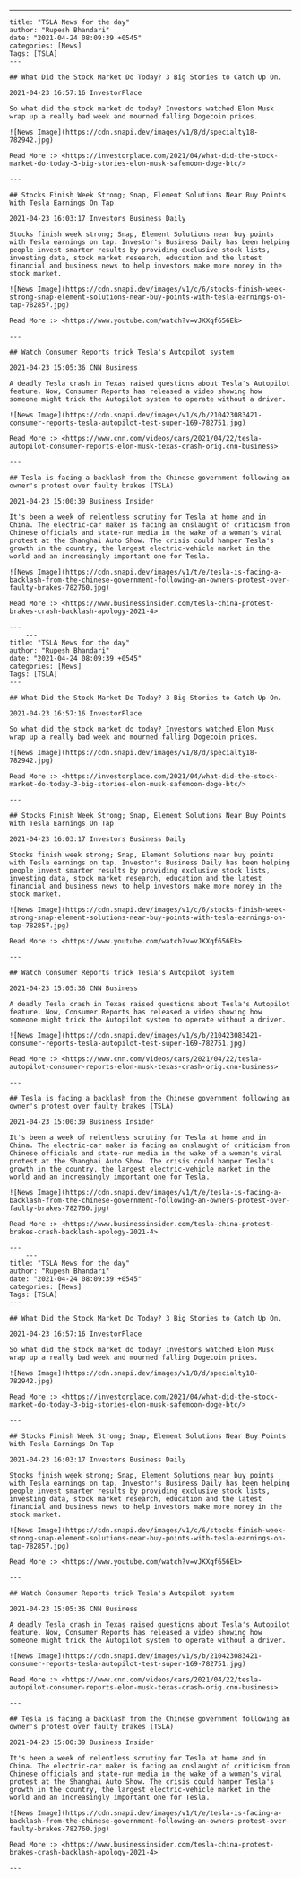 ---
    title: "TSLA News for the day"
    author: "Rupesh Bhandari"
    date: "2021-04-24 08:09:39 +0545"
    categories: [News]
    Tags: [TSLA]
    ---

    ## What Did the Stock Market Do Today? 3 Big Stories to Catch Up On.

    2021-04-23 16:57:16 InvestorPlace

    So what did the stock market do today? Investors watched Elon Musk wrap up a really bad week and mourned falling Dogecoin prices.

    ![News Image](https://cdn.snapi.dev/images/v1/8/d/specialty18-782942.jpg)

    Read More :> <https://investorplace.com/2021/04/what-did-the-stock-market-do-today-3-big-stories-elon-musk-safemoon-doge-btc/>

    ---
        
    ## Stocks Finish Week Strong; Snap, Element Solutions Near Buy Points With Tesla Earnings On Tap

    2021-04-23 16:03:17 Investors Business Daily

    Stocks finish week strong; Snap, Element Solutions near buy points with Tesla earnings on tap. Investor's Business Daily has been helping people invest smarter results by providing exclusive stock lists, investing data, stock market research, education and the latest financial and business news to help investors make more money in the stock market.

    ![News Image](https://cdn.snapi.dev/images/v1/c/6/stocks-finish-week-strong-snap-element-solutions-near-buy-points-with-tesla-earnings-on-tap-782857.jpg)

    Read More :> <https://www.youtube.com/watch?v=vJKXqf656Ek>

    ---
        
    ## Watch Consumer Reports trick Tesla's Autopilot system

    2021-04-23 15:05:36 CNN Business

    A deadly Tesla crash in Texas raised questions about Tesla's Autopilot feature. Now, Consumer Reports has released a video showing how someone might trick the Autopilot system to operate without a driver.

    ![News Image](https://cdn.snapi.dev/images/v1/s/b/210423083421-consumer-reports-tesla-autopilot-test-super-169-782751.jpg)

    Read More :> <https://www.cnn.com/videos/cars/2021/04/22/tesla-autopilot-consumer-reports-elon-musk-texas-crash-orig.cnn-business>

    ---
        
    ## Tesla is facing a backlash from the Chinese government following an owner's protest over faulty brakes (TSLA)

    2021-04-23 15:00:39 Business Insider

    It's been a week of relentless scrutiny for Tesla at home and in China. The electric-car maker is facing an onslaught of criticism from Chinese officials and state-run media in the wake of a woman's viral protest at the Shanghai Auto Show. The crisis could hamper Tesla's growth in the country, the largest electric-vehicle market in the world and an increasingly important one for Tesla.

    ![News Image](https://cdn.snapi.dev/images/v1/t/e/tesla-is-facing-a-backlash-from-the-chinese-government-following-an-owners-protest-over-faulty-brakes-782760.jpg)

    Read More :> <https://www.businessinsider.com/tesla-china-protest-brakes-crash-backlash-apology-2021-4>

    ---
        ---
    title: "TSLA News for the day"
    author: "Rupesh Bhandari"
    date: "2021-04-24 08:09:39 +0545"
    categories: [News]
    Tags: [TSLA]
    ---

    ## What Did the Stock Market Do Today? 3 Big Stories to Catch Up On.

    2021-04-23 16:57:16 InvestorPlace

    So what did the stock market do today? Investors watched Elon Musk wrap up a really bad week and mourned falling Dogecoin prices.

    ![News Image](https://cdn.snapi.dev/images/v1/8/d/specialty18-782942.jpg)

    Read More :> <https://investorplace.com/2021/04/what-did-the-stock-market-do-today-3-big-stories-elon-musk-safemoon-doge-btc/>

    ---
        
    ## Stocks Finish Week Strong; Snap, Element Solutions Near Buy Points With Tesla Earnings On Tap

    2021-04-23 16:03:17 Investors Business Daily

    Stocks finish week strong; Snap, Element Solutions near buy points with Tesla earnings on tap. Investor's Business Daily has been helping people invest smarter results by providing exclusive stock lists, investing data, stock market research, education and the latest financial and business news to help investors make more money in the stock market.

    ![News Image](https://cdn.snapi.dev/images/v1/c/6/stocks-finish-week-strong-snap-element-solutions-near-buy-points-with-tesla-earnings-on-tap-782857.jpg)

    Read More :> <https://www.youtube.com/watch?v=vJKXqf656Ek>

    ---
        
    ## Watch Consumer Reports trick Tesla's Autopilot system

    2021-04-23 15:05:36 CNN Business

    A deadly Tesla crash in Texas raised questions about Tesla's Autopilot feature. Now, Consumer Reports has released a video showing how someone might trick the Autopilot system to operate without a driver.

    ![News Image](https://cdn.snapi.dev/images/v1/s/b/210423083421-consumer-reports-tesla-autopilot-test-super-169-782751.jpg)

    Read More :> <https://www.cnn.com/videos/cars/2021/04/22/tesla-autopilot-consumer-reports-elon-musk-texas-crash-orig.cnn-business>

    ---
        
    ## Tesla is facing a backlash from the Chinese government following an owner's protest over faulty brakes (TSLA)

    2021-04-23 15:00:39 Business Insider

    It's been a week of relentless scrutiny for Tesla at home and in China. The electric-car maker is facing an onslaught of criticism from Chinese officials and state-run media in the wake of a woman's viral protest at the Shanghai Auto Show. The crisis could hamper Tesla's growth in the country, the largest electric-vehicle market in the world and an increasingly important one for Tesla.

    ![News Image](https://cdn.snapi.dev/images/v1/t/e/tesla-is-facing-a-backlash-from-the-chinese-government-following-an-owners-protest-over-faulty-brakes-782760.jpg)

    Read More :> <https://www.businessinsider.com/tesla-china-protest-brakes-crash-backlash-apology-2021-4>

    ---
        ---
    title: "TSLA News for the day"
    author: "Rupesh Bhandari"
    date: "2021-04-24 08:09:39 +0545"
    categories: [News]
    Tags: [TSLA]
    ---

    ## What Did the Stock Market Do Today? 3 Big Stories to Catch Up On.

    2021-04-23 16:57:16 InvestorPlace

    So what did the stock market do today? Investors watched Elon Musk wrap up a really bad week and mourned falling Dogecoin prices.

    ![News Image](https://cdn.snapi.dev/images/v1/8/d/specialty18-782942.jpg)

    Read More :> <https://investorplace.com/2021/04/what-did-the-stock-market-do-today-3-big-stories-elon-musk-safemoon-doge-btc/>

    ---
        
    ## Stocks Finish Week Strong; Snap, Element Solutions Near Buy Points With Tesla Earnings On Tap

    2021-04-23 16:03:17 Investors Business Daily

    Stocks finish week strong; Snap, Element Solutions near buy points with Tesla earnings on tap. Investor's Business Daily has been helping people invest smarter results by providing exclusive stock lists, investing data, stock market research, education and the latest financial and business news to help investors make more money in the stock market.

    ![News Image](https://cdn.snapi.dev/images/v1/c/6/stocks-finish-week-strong-snap-element-solutions-near-buy-points-with-tesla-earnings-on-tap-782857.jpg)

    Read More :> <https://www.youtube.com/watch?v=vJKXqf656Ek>

    ---
        
    ## Watch Consumer Reports trick Tesla's Autopilot system

    2021-04-23 15:05:36 CNN Business

    A deadly Tesla crash in Texas raised questions about Tesla's Autopilot feature. Now, Consumer Reports has released a video showing how someone might trick the Autopilot system to operate without a driver.

    ![News Image](https://cdn.snapi.dev/images/v1/s/b/210423083421-consumer-reports-tesla-autopilot-test-super-169-782751.jpg)

    Read More :> <https://www.cnn.com/videos/cars/2021/04/22/tesla-autopilot-consumer-reports-elon-musk-texas-crash-orig.cnn-business>

    ---
        
    ## Tesla is facing a backlash from the Chinese government following an owner's protest over faulty brakes (TSLA)

    2021-04-23 15:00:39 Business Insider

    It's been a week of relentless scrutiny for Tesla at home and in China. The electric-car maker is facing an onslaught of criticism from Chinese officials and state-run media in the wake of a woman's viral protest at the Shanghai Auto Show. The crisis could hamper Tesla's growth in the country, the largest electric-vehicle market in the world and an increasingly important one for Tesla.

    ![News Image](https://cdn.snapi.dev/images/v1/t/e/tesla-is-facing-a-backlash-from-the-chinese-government-following-an-owners-protest-over-faulty-brakes-782760.jpg)

    Read More :> <https://www.businessinsider.com/tesla-china-protest-brakes-crash-backlash-apology-2021-4>

    ---
        